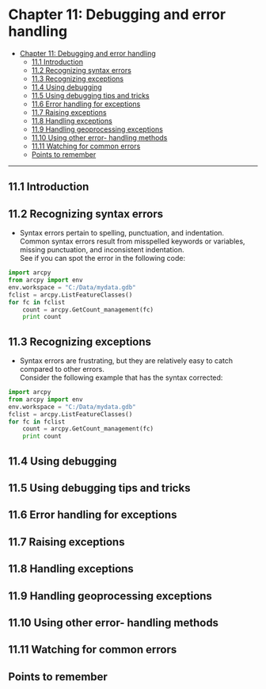 # Chapter 11: Debugging and error handling  

<!-- toc orderedList:0 depthFrom:1 depthTo:6 -->

- [Chapter 11: Debugging and error handling](#chapter-11-debugging-and-error-handling)
	- [11.1 Introduction](#111-introduction)
	- [11.2 Recognizing syntax errors](#112-recognizing-syntax-errors)
	- [11.3 Recognizing exceptions](#113-recognizing-exceptions)
	- [11.4 Using debugging](#114-using-debugging)
	- [11.5 Using debugging tips and tricks](#115-using-debugging-tips-and-tricks)
	- [11.6 Error handling for exceptions](#116-error-handling-for-exceptions)
	- [11.7 Raising exceptions](#117-raising-exceptions)
	- [11.8 Handling exceptions](#118-handling-exceptions)
	- [11.9 Handling geoprocessing exceptions](#119-handling-geoprocessing-exceptions)
	- [11.10 Using other error- handling methods](#1110-using-other-error-handling-methods)
	- [11.11 Watching for common errors](#1111-watching-for-common-errors)
	- [Points to remember](#points-to-remember)

<!-- tocstop -->

---
## 11.1 Introduction

## 11.2 Recognizing syntax errors
* Syntax errors pertain to spelling, punctuation, and indentation.  
Common syntax errors result from misspelled keywords or variables, missing punctuation, and inconsistent indentation.  
See if you can spot the error in the following code:  
```python
import arcpy
from arcpy import env
env.workspace = "C:/Data/mydata.gdb"
fclist = arcpy.ListFeatureClasses()
for fc in fclist
	count = arcpy.GetCount_management(fc)
	print count
```


## 11.3 Recognizing exceptions
* Syntax errors are frustrating, but they are relatively easy to catch compared to other errors.  
Consider the following example that has the syntax corrected:  
```python
import arcpy
from arcpy import env
env.workspace = "C:/Data/mydata.gdb"
fclist = arcpy.ListFeatureClasses()
for fc in fclist
	count = arcpy.GetCount_management(fc)
	print count
```

## 11.4 Using debugging

## 11.5 Using debugging tips and tricks

## 11.6 Error handling for exceptions

## 11.7 Raising exceptions

## 11.8 Handling exceptions

## 11.9 Handling geoprocessing exceptions

## 11.10 Using other error- handling methods

## 11.11 Watching for common errors

## Points to remember
